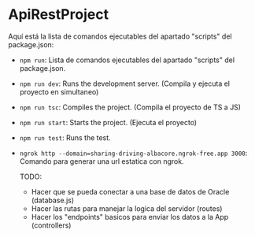# ApiRestProject

Aquí está la lista de comandos ejecutables del apartado "scripts" del package.json:

- `npm run`: Lista de comandos ejecutables del apartado "scripts" del package.json.
- `npm run dev`: Runs the development server. (Compila y ejecuta el proyecto en simultaneo)
- `npm run tsc`: Compiles the project. (Compila el proyecto de TS a JS)
- `npm run start`: Starts the project. (Ejecuta el proyecto)
- `npm run test`: Runs the test.

- `ngrok http --domain=sharing-driving-albacore.ngrok-free.app 3000`: Comando para generar una url estatica con ngrok.

  TODO:
  - Hacer que se pueda conectar a una base de datos de Oracle (database.js)
  - Hacer las rutas para manejar la logica del servidor (routes)
  - Hacer los "endpoints" basicos para enviar los datos a la App (controllers)
